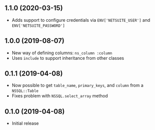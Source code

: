## 1.1.0 (2020-03-15)

  - Adds support to configure credentials via `ENV['NETSUITE_USER']` and `ENV['NETSUITE_PASSWORD']`

## 1.0.0 (2019-08-07)

  - New way of defining columns: `ns_column :column`
  - Uses `include` to support inheritance from other classes

## 0.1.1 (2019-04-08)

  - Now possible to get `table_name`, `primary_keys`, and `column` from a `NSSQL::Table`
  - Fixes problem with `NSSQL.select_array` method

## 0.1.0 (2019-04-08)

  - Initial release
